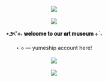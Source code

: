 <p align="center">
<img src="https://github.com/user-attachments/assets/cf92693d-b2f1-4d98-899e-dfd513bce7ee"</b><br><br>
<img src="https://github.com/user-attachments/assets/2645809a-a9d5-4e56-b2c9-5cd83bb475a8"</b><br><br>
<b>⋆౨ৎ˚⟡˖ 𝐰𝐞𝐥𝐜𝐨𝐦𝐞 𝐭𝐨 𝐨𝐮𝐫 𝐚𝐫𝐭 𝐦𝐮𝐬𝐞𝐮𝐦 ⊹ ࣪ ˖</b><br></br>
<a:hover color="ff00ff" href="https://bsky.app/profile/daanwaotism.bsky.social" target="_blank">⋆˙⟡ — yumeship account here!</a></i><br></br>
<b><img src="https://komarev.com/ghpvc/?username=gxrextism&style=for-the-badge&label=✦&color=ff00ff"</b><br><br>
<img src="https://github.com/user-attachments/assets/cf92693d-b2f1-4d98-899e-dfd513bce7ee"</b><br><br></b></p>
